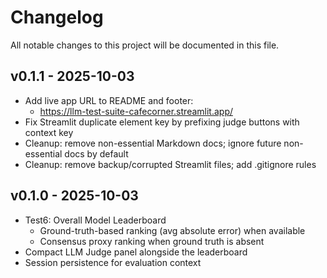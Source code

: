 # Changelog

All notable changes to this project will be documented in this file.

## v0.1.1 - 2025-10-03
- Add live app URL to README and footer:
  - https://llm-test-suite-cafecorner.streamlit.app/
- Fix Streamlit duplicate element key by prefixing judge buttons with context key
- Cleanup: remove non-essential Markdown docs; ignore future non-essential docs by default
- Cleanup: remove backup/corrupted Streamlit files; add .gitignore rules

## v0.1.0 - 2025-10-03
- Test6: Overall Model Leaderboard
  - Ground-truth-based ranking (avg absolute error) when available
  - Consensus proxy ranking when ground truth is absent
- Compact LLM Judge panel alongside the leaderboard
- Session persistence for evaluation context


